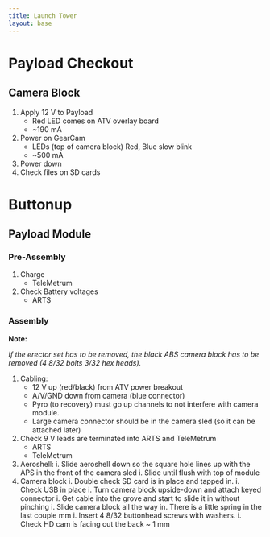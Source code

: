 ```yaml
---
title: Launch Tower
layout: base
---
```


# Payload Checkout

## Camera Block

1. Apply 12 V to Payload
    - Red LED comes on ATV overlay board
    - ~190 mA
1. Power on GearCam
    - LEDs (top of camera block) Red, Blue slow blink
    - ~500 mA
1. Power down
1. Check files on SD cards


# Buttonup

## Payload Module

### Pre-Assembly

1. Charge
    - TeleMetrum
1. Check Battery voltages
    - ARTS

### Assembly

**Note:**

_If the erector set has to be removed, the black ABS camera block has to be removed (4 8/32 bolts 3/32 hex heads)._

1. Cabling:
    - 12 V up (red/black) from ATV power breakout
    - A/V/GND down from camera (blue connector)
    - Pyro (to recovery) must go up channels to not interfere with camera module.
    - Large camera connector should be in the camera sled (so it can be attached later)
1. Check 9 V leads are terminated into ARTS and TeleMetrum
    - ARTS
    - TeleMetrum
1. Aeroshell:
    i. Slide aeroshell down so the square hole lines up with the APS in the front of the camera sled
    i. Slide until flush with top of module
1. Camera block
    i. Double check SD card is in place and tapped in.
    i. Check USB in place
    i. Turn camera block upside-down and attach keyed connector
    i. Get cable into the grove and start to slide it in without pinching
    i. Slide camera block all the way in. There is a little spring in the last couple mm
    i. Insert 4 8/32 buttonhead screws with washers.
    i. Check HD cam is facing out the back ~ 1 mm
